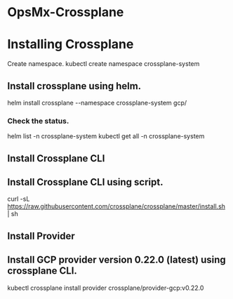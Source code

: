 # OpsMx-Crossplane
# Installing Crossplane
Create namespace.
kubectl create namespace crossplane-system
## Install crossplane using helm.
helm install crossplane --namespace crossplane-system gcp/
### Check the status.
helm list -n crossplane-system
kubectl get all -n crossplane-system
## Install Crossplane CLI
## Install Crossplane CLI using script.
curl -sL https://raw.githubusercontent.com/crossplane/crossplane/master/install.sh | sh
## Install Provider
## Install GCP provider version 0.22.0 (latest) using crossplane CLI.
kubectl crossplane install provider crossplane/provider-gcp:v0.22.0
